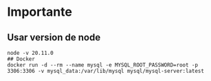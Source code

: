 # Importante
## Usar version de node
``` 
node -v 20.11.0
## Docker
docker run -d --rm --name mysql -e MYSQL_ROOT_PASSWORD=root -p 3306:3306 -v mysql_data:/var/lib/mysql mysql/mysql-server:latest
